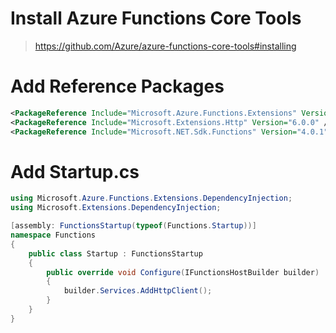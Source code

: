# Install Azure Functions Core Tools

> https://github.com/Azure/azure-functions-core-tools#installing

# Add Reference Packages

```xml
<PackageReference Include="Microsoft.Azure.Functions.Extensions" Version="1.1.0" />
<PackageReference Include="Microsoft.Extensions.Http" Version="6.0.0" />
<PackageReference Include="Microsoft.NET.Sdk.Functions" Version="4.0.1" />
```

# Add Startup.cs

```cs
using Microsoft.Azure.Functions.Extensions.DependencyInjection;
using Microsoft.Extensions.DependencyInjection;

[assembly: FunctionsStartup(typeof(Functions.Startup))]
namespace Functions
{
    public class Startup : FunctionsStartup
    {
        public override void Configure(IFunctionsHostBuilder builder)
        {
            builder.Services.AddHttpClient();
        }
    }
}
```